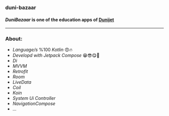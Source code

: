 ### duni-bazaar
#### ***DuniBazaar*** is one of the education apps of [Dunijet](https://dunijet.ir)

---

### About:
* *Language/s* %100 *Kotlin* 😍🔥
* *Developd with Jetpack Compose* 😁😎😋🤩
* *Di*
* *MVVM*
* *Retrofit*
* *Room*
* *LiveData*
* *Coil*
* *Koin*
* *System Ui Controller*
* *NavigationCompose*
* *...*
